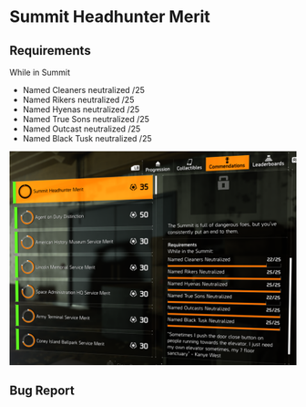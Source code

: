 <h1>Summit Headhunter Merit</h1>

<h2>Requirements</h2>

While in Summit
- Named Cleaners neutralized /25
- Named Rikers neutralized /25
- Named Hyenas neutralized /25
- Named True Sons neutralized /25
- Named Outcast neutralized /25
- Named Black Tusk neutralized /25

<img src="Media/Summit-Headhunter-Merit-Commendation.png" width="800" alt="Summit Headhunter Merit Commendation">

<h2>Bug Report</h2>
